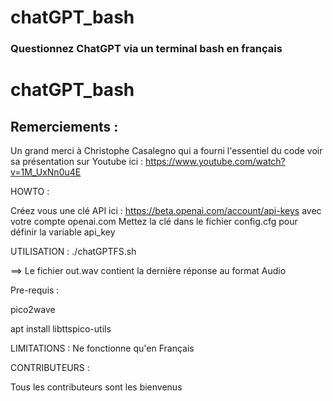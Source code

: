 # chatGPT_bash
### Questionnez ChatGPT via un terminal bash en français

# chatGPT_bash

## Remerciements : 
Un grand merci à Christophe Casalegno qui a fourni l'essentiel du code voir sa présentation sur Youtube ici :
https://www.youtube.com/watch?v=1M_UxNn0u4E

HOWTO :

Créez vous une clé API ici : https://beta.openai.com/account/api-keys avec votre compte openai.com
Mettez la clé dans le fichier config.cfg pour définir la variable api_key


UTILISATION : 
./chatGPTFS.sh

==> Le fichier out.wav contient la dernière réponse au format Audio

Pre-requis :

pico2wave

apt install libttspico-utils

LIMITATIONS : Ne fonctionne qu'en Français

CONTRIBUTEURS :

Tous les contributeurs sont les bienvenus



